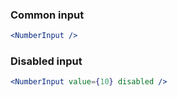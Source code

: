 ### Common input

```jsx
<NumberInput />
```

### Disabled input

```jsx
<NumberInput value={10} disabled />
```
